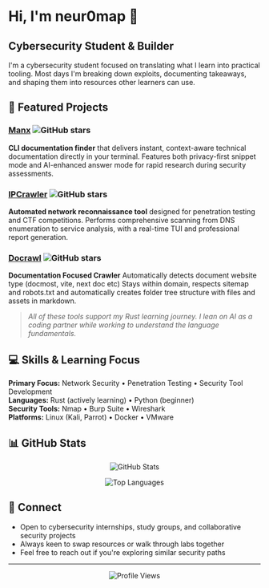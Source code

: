 # Hi, I'm neur0map 👋

## Cybersecurity Student & Builder

I'm a cybersecurity student focused on translating what I learn into practical tooling. Most days I'm breaking down exploits, documenting takeaways, and shaping them into resources other learners can use.

## 🚀 Featured Projects

### [Manx](https://github.com/neur0map/manx) ![GitHub stars](https://img.shields.io/github/stars/neur0map/manx?style=social)
**CLI documentation finder** that delivers instant, context-aware technical documentation directly in your terminal. Features both privacy-first snippet mode and AI-enhanced answer mode for rapid research during security assessments.

### [IPCrawler](https://github.com/neur0map/ipcrawler) ![GitHub stars](https://img.shields.io/github/stars/neur0map/ipcrawler?style=social)
**Automated network reconnaissance tool** designed for penetration testing and CTF competitions. Performs comprehensive scanning from DNS enumeration to service analysis, with a real-time TUI and professional report generation.

### [Docrawl](https://github.com/neur0map/docrawl) ![GitHub stars](https://img.shields.io/github/stars/neur0map/docrawl?style=social)
**Documentation Focused Crawler** Automatically detects document website type (docmost, vite, next doc etc) Stays within domain, respects sitemap and robots.txt and automatically creates folder tree structure with files and assets in markdown.
> *All of these tools support my Rust learning journey. I lean on AI as a coding partner while working to understand the language fundamentals.*

## 💻 Skills & Learning Focus

**Primary Focus:** Network Security • Penetration Testing • Security Tool Development  
**Languages:** Rust (actively learning) • Python (beginner)  
**Security Tools:** Nmap • Burp Suite • Wireshark  
**Platforms:** Linux (Kali, Parrot) • Docker • VMware

## 📊 GitHub Stats

<div align="center">

![GitHub Stats](https://github-readme-stats.vercel.app/api?username=neur0map&show_icons=true&theme=dark&count_private=true)

![Top Languages](https://github-readme-stats.vercel.app/api/top-langs/?username=neur0map&layout=compact&theme=dark)

</div>

## 🤝 Connect

- Open to cybersecurity internships, study groups, and collaborative security projects
- Always keen to swap resources or walk through labs together
- Feel free to reach out if you're exploring similar security paths

---

<div align="center">

![Profile Views](https://komarev.com/ghpvc/?username=neur0map&color=blue)

</div>
